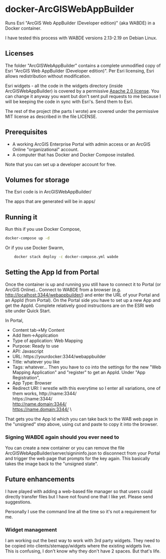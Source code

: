 # docker-ArcGISWebAppBuilder

Runs Esri "ArcGIS Web AppBuilder (Developer edition)" (aka WABDE) in a Docker container.

I have tested this process with WABDE versions 2.13-2.19 on Debian Linux.

## Licenses

The folder "ArcGISWebAppBuilder" contains a complete unmodified copy of 
Esri "ArcGIS Web AppBuilder (Developer edition)". Per Esri licensing,
Esri allows redistribution without modification.

Esri widgets - all the code in the widgets directory (inside
ArcGISWebAppBuilder) is covered by a permissive [Apache 2.0
license](http://www.apache.org/licenses/LICENSE-2.0).  You can change
it anyway you want but don't sent pull requests to me because I will
be keeping the code in sync with Esri's. Send them to Esri.

The rest of the project (the parts I wrote) are covered under the permissive MIT
license as described in the file LICENSE.

## Prerequisites 

* A working ArcGIS Enterprise Portal with admin access or an ArcGIS Online "organizational" account.
* A computer that has Docker and Docker Compose installed.

Note that you can set up a developer account for free.

## Volumes for storage

The Esri code is in ArcGISWebAppBuilder/

The apps that are generated will be in apps/

## Running it

Run this if you use Docker Compose,

```bash
docker-compose up -d
```

Or if you use Docker Swarm,

```bash
    docker stack deploy -c docker-compose.yml wabde
```

## Setting the App Id from Portal

Once the container is up and running you still have to connect it to Portal (or ArcGIS Online)..
Connect to WABDE from a browser (e.g. <http://localhost:3344/webappbuilder/>) and
enter the URL of your Portal and an AppId (from Portal). On the Portal
side you have to set up a new App and get the AppId. Complete
relatively good instructions are on the ESRI web site under Quick Start.

In Portal,

* Content tab->My Content
* Add Item->Application
* Type of application: Web Mapping
* Purpose: Ready to use
* API: Javascript
* URL: https://yourdocker:3344/webappbuilder
* Title: whatever you like
* Tags: whatever...
Then you have to co into the settings for the new "Web Mapping Application"
and "register" to get an AppId. Under "App Registration",
* App Type: Browser
* Redirect URI: I wrestle with this everytime so I enter all variations, one of them works,
http://name:3344/ \
https://name:3344/ \
http://name.domain:3344/ \
https://name.domain:3344/ \

That gets you the App Id which you can take back to the WAB web page in the "unsigned" step above,
using cut and paste to copy it into the browser.

### Signing WABDE again should you ever need to

You can create a new container or you can remove the file
ArcGISWebAppBuilder/server/signininfo.json to disconnect from your
Portal and trigger the web page that prompts for the key again. This
basically takes the image back to the "unsigned state".

## Future enhancements 

I have played with adding a web-based file manager so that users could directly
transfer files but I have not found one that I like yet. Please send suggestions.

Personally I use the command line all the time so it's not a requirement for me.

### Widget management

I am working out the best way to work with 3rd party widgets. They
need to be copied into clients/stemapp/widgets where the existing
widgets live. This is confusing, I don't know why they don't have 2
spaces. But that's life.
